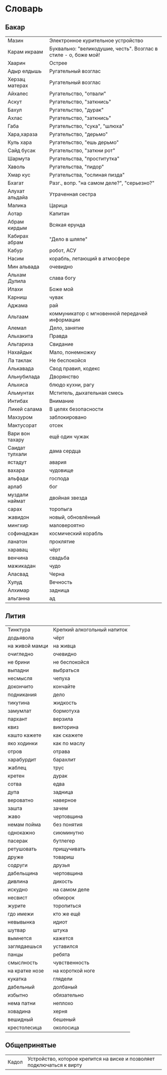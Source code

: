 
# Словарь

## Бакар

|||
|--|--|
|Мазин|Электронное курительное устройство
|Карам икраам|Буквально: "великодушие, честь". Возглас в стиле - о, боже мой!
|Хаарин|Острее
|Адыр елдышь|Ругательный возглас|
|Херзац матерах|Ругательный возглас|
|Айхалес|Ругательство, "отвали"|
|Аскут|Ругательство, "заткнись"|
|Бахул|Ругательство, "дурак"|
|Ахлас|Ругательство, "заткнись"|
|Габа|Ругательство, "сука", "шлюха"|
|Хара,хараза|Ругательство, "дерьмо"|
|Куль хара|Ругательство, "ешь дерьмо"|
|Сайд бусак|Ругательство, "заткни рот"|
|Шармута|Ругательства, "проститутка"|
|Хаволь|Ругательства, "пидор"|
|Хмар кус|Ругательства, "ослиная пизда"|
|Бхагат|Разг., вопр. "на самом деле?", "серьезно?"|
|Алухат альдайа|Утраченная сестра|
|Малика|Царица|
|Аотар|Капитан|
|Абрам кирдым|Всякая ерунда|
|Кабирах абрам|"Дело в шляпе"|
|Кабур|робот, АСУ|
|Насим|корабль, летающий в атмосфере|
|Мин альвада|очевидно|
|Альхам Дулила|слава богу|
|Илахи|Боже мой|
|Карниш|чувак|
|Аджама|рай|
|Альтаам|коммуникатор с мгновенной передачей информации|
|Алемал|Дело, занятие|
|Альхакита|Правда|
|Альтариха|Свидание|
|Нахайдык|Мало, понемножку|
|Ла таклак|Не беспокойся|
|Алькавада|Свод правил, кодекс|
|Альнубилада|Дворянство|
|Альхиса|блюдо кухни, рагу|
|Альмунтах|Мститель, дыхательная смесь|
|Интибах|Внимание|
|Ликей салама|В целях безопасности|
|Махзуром|заблокировано|
|Мактусорат|отсек|
|Вари вон тахару|ещё один чужак|
|Саидат тулхали|дама сердца|
|ястадут|авария|
|вахара|чудовище|
|альфади|господа|
|арлаб|бог|
|муздали наймат|двойная звезда|
|сарах|торопыга|
|жавидон|новый, обновлённый|
|мингхир|маловероятно|
|софинаджан|космический корабль|
|ланатон|проклятие|
|харавац|чёрт|
|венчина|свадьба|
|мажикадан|чудо|
|Аласвад|Черна
|Хулуд|Вечность|
|Алхимар|задница|
|альганна|ад|

## Лития

|||
|--|--| 
|Тинктура|Крепкий алкогольный напиток
|додьявола|чёрт|
|на живой мамци|на живца|
|очигледно|очевидно|
|не брини|не беспокойся|
|выпадни|выбраться|
|несмысля|чепуха|
|докончито|кончайте|
|подникания|дело|
|тикутина|жидкость|
|замумлат|бормотуха|
|пархант|верзила|
|квиз|викторина|
|кашто кажете|как скажете|
|яко ходинки|как по маслу|
|отров|отрава|
|харабурдит|барахлит|
|жаблец|трус|
|кретен|дурак|
|сотва|едва|
|дупа|задница|
|вероватно|наверное|
|зашта|зачем|
|жаво|чертовщина|
|немам пойма|без понятия|
|однокажно|сиюминутно|
|пасерак|бутлегер|
|ретушовать|прищучивать|
|друже|товариш|
|содруги|друзья|
|дабельщина|чертовщина|
|дивлина|дикость|
|искудно|на самом деле|
|несвист|обморок|
|журите|торопиться|
|гдо имежи|кто же ещё|
|невывынка|идиот|
|шутвар|штука|
|вымнется|кажется|
|заглядаешься|уставился|
|панцы|ребята|
|смыслность|чувственность|
|на кратке нозе|на короткой ноге|
|кукатка|глядели|
|дабельный|долбаный|
|избытно|обязательно|
|нема патни|неплохо|
|ховадина|херня|
|вешидный|бешеный|
|крестолесица|околосица|

## Общепринятые

|||
|--|--|
|Кадол|Устройство, которое крепится на виске и позволяет подключаться к вирту|